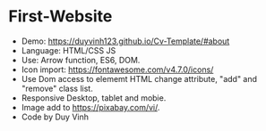 # First-Website
- Demo: https://duyvinh123.github.io/Cv-Template/#about
- Language: HTML/CSS JS
- Use: Arrow function, ES6, DOM.
- Icon import: https://fontawesome.com/v4.7.0/icons/
- Use Dom access to elememt HTML change attribute, "add" and "remove" class list.
- Responsive Desktop, tablet and mobie.
- Image add to https://pixabay.com/vi/.
- Code by Duy Vinh
